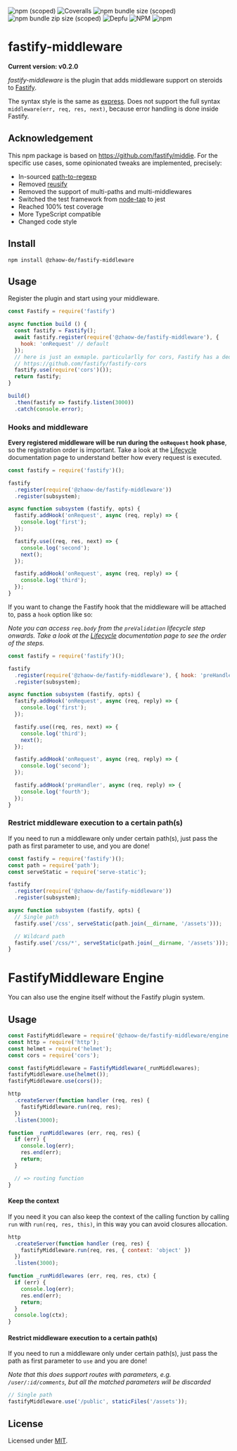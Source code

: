 ![npm (scoped)](https://img.shields.io/npm/v/@zhaow-de/fastify-middleware)
![Coveralls](https://img.shields.io/coveralls/github/zhaow-de/fastify-middleware)
![npm bundle size (scoped)](https://img.shields.io/bundlephobia/min/@zhaow-de/fastify-middleware)
![npm bundle zip size (scoped)](https://img.shields.io/bundlephobia/minzip/@zhaow-de/fastify-middleware)
![Depfu](https://img.shields.io/depfu/dependencies/github/zhaow-de/fastify-middleware)
![NPM](https://img.shields.io/npm/l/@zhaow-de/fastify-middleware)
![npm](https://img.shields.io/npm/dm/@zhaow-de/fastify-middleware)

# fastify-middleware

**Current version: v0.2.0**

*fastify-middleware* is the plugin that adds middleware support on steroids to [Fastify](https://www.npmjs.com/package/fastify).

The syntax style is the same as [express](http://npm.im/express).
Does not support the full syntax `middleware(err, req, res, next)`, because error handling is done inside Fastify.

## Acknowledgement

This npm package is based on https://github.com/fastify/middie.
For the specific use cases, some opinionated tweaks are implemented, precisely:
* In-sourced [path-to-regexp](https://github.com/pillarjs/path-to-regexp)
* Removed [reusify](https://github.com/mcollina/reusify)
* Removed the support of multi-paths and multi-middlewares
* Switched the test framework from [node-tap](https://github.com/tapjs/node-tap) to jest
* Reached 100% test coverage
* More TypeScript compatible
* Changed code style

## Install

```
npm install @zhaow-de/fastify-middleware
```

## Usage
Register the plugin and start using your middleware.
```js
const Fastify = require('fastify')

async function build () {
  const fastify = Fastify();
  await fastify.register(require('@zhaow-de/fastify-middleware'), {
    hook: 'onRequest' // default
  });
  // here is just an exmaple. particularlly for cors, Fastify has a dedicated plugin to support it 
  // https://github.com/fastify/fastify-cors
  fastify.use(require('cors')());
  return fastify;
}

build()
  .then(fastify => fastify.listen(3000))
  .catch(console.error);
```

### Hooks and middleware

__Every registered middleware will be run during the `onRequest` hook phase__, so the registration order is important.
Take a look at the [Lifecycle](https://www.fastify.io/docs/latest/Reference/Lifecycle/) documentation page to understand better how every request is executed.

```js
const fastify = require('fastify')();

fastify
  .register(require('@zhaow-de/fastify-middleware'))
  .register(subsystem);

async function subsystem (fastify, opts) {
  fastify.addHook('onRequest', async (req, reply) => {
    console.log('first');
  });

  fastify.use((req, res, next) => {
    console.log('second');
    next();
  });

  fastify.addHook('onRequest', async (req, reply) => {
    console.log('third');
  });
}
```

If you want to change the Fastify hook that the middleware will be attached to, pass a `hook` option like so:

*Note you can access `req.body` from the `preValidation` lifecycle step onwards. Take a look at the [Lifecycle](https://www.fastify.io/docs/latest/Reference/Lifecycle/) documentation page to see the order of the steps.*

```js
const fastify = require('fastify')();

fastify
  .register(require('@zhaow-de/fastify-middleware'), { hook: 'preHandler' })
  .register(subsystem);

async function subsystem (fastify, opts) {
  fastify.addHook('onRequest', async (req, reply) => {
    console.log('first');
  });

  fastify.use((req, res, next) => {
    console.log('third');
    next();
  });

  fastify.addHook('onRequest', async (req, reply) => {
    console.log('second');
  });

  fastify.addHook('preHandler', async (req, reply) => {
    console.log('fourth');
  });
}
```

### Restrict middleware execution to a certain path(s)

If you need to run a middleware only under certain path(s), just pass the path as first parameter to use, and you are done!

```js
const fastify = require('fastify')();
const path = require('path');
const serveStatic = require('serve-static');

fastify
  .register(require('@zhaow-de/fastify-middleware'))
  .register(subsystem);

async function subsystem (fastify, opts) {
  // Single path
  fastify.use('/css', serveStatic(path.join(__dirname, '/assets')));

  // Wildcard path
  fastify.use('/css/*', serveStatic(path.join(__dirname, '/assets')));
}
```

# FastifyMiddleware Engine

You can also use the engine itself without the Fastify plugin system.

## Usage
```js
const FastifyMiddleware = require('@zhaow-de/fastify-middleware/engine');
const http = require('http');
const helmet = require('helmet');
const cors = require('cors');

const fastifyMiddleware = FastifyMiddleware(_runMiddlewares);
fastifyMiddleware.use(helmet());
fastifyMiddleware.use(cors());

http
  .createServer(function handler (req, res) {
    fastifyMiddleware.run(req, res);
  })
  .listen(3000);

function _runMiddlewares (err, req, res) {
  if (err) {
    console.log(err);
    res.end(err);
    return;
  }

  // => routing function
}
```
<a name="keep-context"></a>
#### Keep the context
If you need it you can also keep the context of the calling function by calling `run` with `run(req, res, this)`, in this way you can avoid closures allocation.

```js
http
  .createServer(function handler (req, res) {
    fastifyMiddleware.run(req, res, { context: 'object' })
  })
  .listen(3000);

function _runMiddlewares (err, req, res, ctx) {
  if (err) {
    console.log(err);
    res.end(err);
    return;
  }
  console.log(ctx);
}
```

<a name="restrict-usage"></a>
#### Restrict middleware execution to a certain path(s)
If you need to run a middleware only under certain path(s), just pass the path as first parameter to `use` and you are done!

*Note that this does support routes with parameters, e.g. `/user/:id/comments`, but all the matched parameters will be discarded*

```js
// Single path
fastifyMiddleware.use('/public', staticFiles('/assets'));
```

## License

Licensed under [MIT](./LICENSE).
